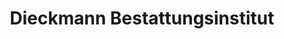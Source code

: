 ---
title: "Dieckmann Bestattungsinstitut"
url: /brandenburg-an-der-havel/dieckmann-bestattungsinstitut/
shop: Bestattungen
---